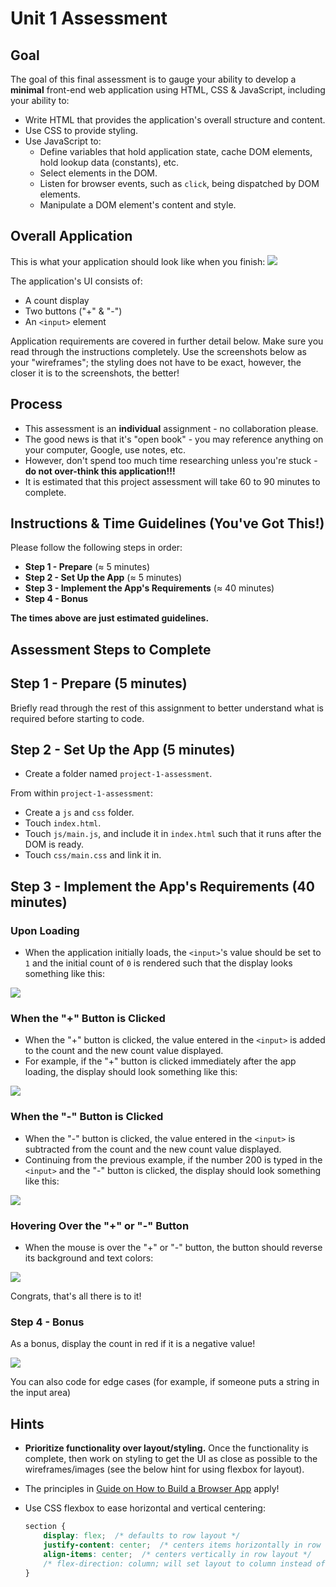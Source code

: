 # Unit 1 Assessment

## Goal

The goal of this final assessment is to gauge your ability to develop a **minimal** front-end web application using HTML, CSS & JavaScript, including your ability to:

- Write HTML that provides the application's overall structure and content. 
- Use CSS to provide styling.
- Use JavaScript to:
	- Define variables that hold application state, cache DOM elements, hold lookup data (constants), etc.
	- Select elements in the DOM.
	- Listen for browser events, such as `click`, being dispatched by DOM elements.
	- Manipulate a DOM element's content and style. 

## Overall Application

This is what your application should look like when you finish:
<img src="https://i.imgur.com/nsLfnoG.png">

The application's UI consists of:

- A count display
- Two buttons ("+" & "-")
- An `<input>` element

Application requirements are covered in further detail below. Make sure you read through the instructions completely.
Use the screenshots below as your "wireframes"; the styling does not have to be exact, however, the closer it is to the screenshots, the better!

## Process

- This assessment is an **individual** assignment - no collaboration please.
- The good news is that it's "open book" - you may reference anything on your computer, Google, use notes, etc. 
- However, don't spend too much time researching unless you're stuck - **do not over-think this application!!!**
- It is estimated that this project assessment will take 60 to 90 minutes to complete. 

## Instructions & Time Guidelines (You've Got This!)

Please follow the following steps in order:

- **Step 1 - Prepare** (&asymp; 5 minutes)
- **Step 2 - Set Up the App** (&asymp; 5 minutes)
- **Step 3 - Implement the App's Requirements** (&asymp; 40 minutes)
- **Step 4 - Bonus**

**The times above are just estimated guidelines.**

## Assessment Steps to Complete

## Step 1 - Prepare (5 minutes)

Briefly read through the rest of this assignment to better understand what is required before starting to code.

## Step 2 - Set Up the App (5 minutes)

- Create a folder named `project-1-assessment`.

From within `project-1-assessment`:
- Create a `js` and `css` folder.
- Touch `index.html`.
- Touch `js/main.js`, and include it in `index.html` such that it runs after the DOM is ready.
- Touch `css/main.css` and link it in.

## Step 3 - Implement the App's Requirements (40 minutes)

### Upon Loading
- When the application initially loads, the `<input>`'s value should be set to `1` and the initial count of `0` is rendered such that the display looks something like this:

<img src="https://i.imgur.com/nsLfnoG.png">

### When the "+" Button is Clicked
- When the "+" button is clicked, the value entered in the `<input>` is added to the count and the new count value displayed.
- For example, if the "+" button is clicked immediately after the app loading, the display should look something like this:

<img src="https://i.imgur.com/xNdlBn2.png">

### When the "-" Button is Clicked
- When the "-" button is clicked, the value entered in the `<input>` is subtracted from the count and the new count value displayed.
- Continuing from the previous example, if the number 200 is typed in the `<input>` and the "-" button is clicked, the display should look something like this:

<img src="https://i.imgur.com/QjtcAJT.png">

### Hovering Over the "+" or "-" Button
- When the mouse is over the "+" or "-" button, the button should reverse its background and text colors:

<img src="https://i.imgur.com/agT3aGX.png">

Congrats, that's all there is to it!

### Step 4 - Bonus

As a bonus, display the count in red if it is a negative value!

<img src="https://i.imgur.com/LCSG1Wg.png">

You can also code for edge cases (for example, if someone puts a string in the input area)

## Hints

- **Prioritize functionality over layout/styling.** Once the functionality is complete, then work on styling to get the UI as close as possible to the wireframes/images (see the below hint for using flexbox for layout).
- The principles in [Guide on How to Build a Browser App](https://github.com/ga-students/wdi-dt-57/blob/master/work/w01/d5/03-guide-to-building-a-browser-app.md) apply!
- Use CSS flexbox to ease horizontal and vertical centering:

	```css
	section {
		display: flex;  /* defaults to row layout */
		justify-content: center;  /* centers items horizontally in row layout */
		align-items: center;  /* centers vertically in row layout */
		/* flex-direction: column; will set layout to column instead of row */
	}
	```
